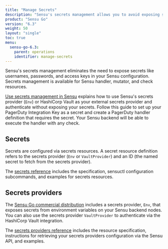 ```yaml
---
title: "Manage Secrets"
description: "Sensu's secrets management allows you to avoid exposing secrets like usernames and passwords in your Sensu configuration."
product: "Sensu Go"
version: "6.3"
weight: 50
layout: "single"
toc: true
menu:
  sensu-go-6.3:
    parent: operations
    identifier: manage-secrets
---
```


Sensu's secrets management eliminates the need to expose secrets like usernames, passwords, and access keys in your Sensu configuration.
Secrets management is available for Sensu handler, mutator, and check resources.

[Use secrets management in Sensu][1] explains how to use Sensu's secrets provider (`Env`) or HashiCorp Vault as your external secrets provider and authenticate without exposing your secrets.
Follow this guide to set up your PagerDuty Integration Key as a secret and create a PagerDuty handler definition that requires the secret.
Your Sensu backend will be able to execute the handler with any check.

## Secrets

Secrets are configured via secrets resources.
A secret resource definition refers to the secrets provider (`Env` or `VaultProvider`) and an ID (the named secret to fetch from the secrets provider).

The [secrets reference][3] includes the specification, sensuctl configuration subcommands, and examples for secrets resources.

## Secrets providers

The [Sensu Go commercial distribution][2] includes a secrets provider, `Env`, that exposes secrets from environment variables on your Sensu backend nodes.
You can also use the secrets provider `VaultProvider` to authenticate via the HashiCorp Vault integration.

The [secrets providers reference][4] includes the resource specification, instructions for retrieving your secrets providers configuration via the Sensu API, and examples.


[1]: secrets-management/
[2]: ../../commercial/
[3]: secrets/
[4]: secrets-providers/
